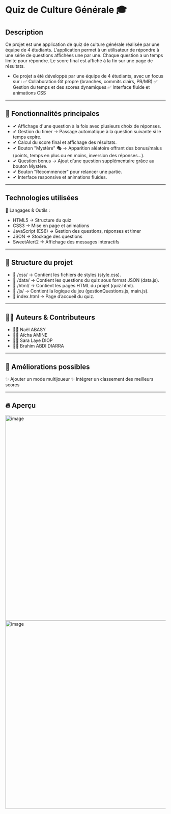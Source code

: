 # Quiz de Culture Générale 🎓

## Description
Ce projet est une application de quiz de culture générale réalisée par une équipe de 4 étudiants. 
L'application permet à un utilisateur de répondre à une série de questions affichées une par une. 
Chaque question a un temps limite pour répondre. Le score final est affiché à la fin sur une page de résultats.

- Ce projet a été développé par une équipe de 4 étudiants, avec un focus sur :
  ✅ Collaboration Git propre (branches, commits clairs, PR/MR)
  ✅ Gestion du temps et des scores dynamiques
  ✅ Interface fluide et animations CSS
  
---

## 🚀 Fonctionnalités principales
- ✔ Affichage d'une question à la fois avec plusieurs choix de réponses.
- ✔ Gestion du timer → Passage automatique à la question suivante si le temps expire.
- ✔ Calcul du score final et affichage des résultats.
- ✔ Bouton "Mystère" 🎭 → Apparition aléatoire offrant des bonus/malus (points, temps en plus ou en moins, inversion des réponses...).
- ✔ Question bonus → Ajout d’une question supplémentaire grâce au bouton Mystère.
- ✔ Bouton "Recommencer" pour relancer une partie.
- ✔ Interface responsive et animations fluides.

---

## Technologies utilisées

📌 Langages & Outils :
- HTML5 → Structure du quiz
- CSS3 → Mise en page et animations
- JavaScript (ES6) → Gestion des questions, réponses et timer
- JSON → Stockage des questions
- SweetAlert2 → Affichage des messages interactifs

---

## 📂 Structure du projet
- 📁 /css/ → Contient les fichiers de styles (style.css).
- 📁 /data/ → Contient les questions du quiz sous format JSON (data.js).
- 📁 /html/ → Contient les pages HTML du projet (quiz.html).
- 📁 /js/ → Contient la logique du jeu (gestionQuestions.js, main.js).
- 📄 index.html → Page d’accueil du quiz.
  
---

## 👨‍💻 Auteurs & Contributeurs
- 👨‍💻 Naël ABASY 
- 👩‍💻 Aïcha AMINE 
- 👨‍💻 Sara Laye DIOP 
- 👩‍💻 Brahim ABDI DIARRA

---

## 📜 Améliorations possibles
✨ Ajouter un mode multijoueur
✨ Intégrer un classement des meilleurs scores

---

## 🔥 Aperçu

<img width="644" alt="image" src="https://github.com/user-attachments/assets/05e73814-0c16-4136-9225-7c52a1bea05e" />

<img width="590" alt="image" src="https://github.com/user-attachments/assets/b1c55f2f-0726-4236-ada5-a75c6a3003f7" />

